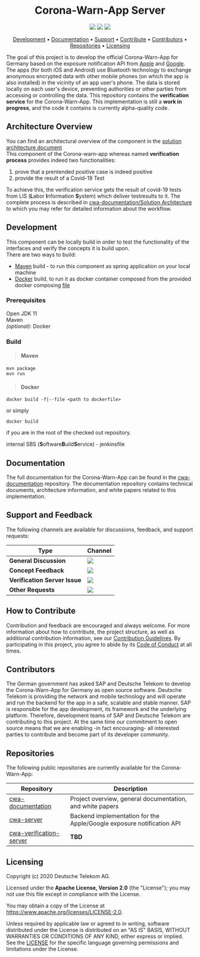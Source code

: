 <h1 align="center">
    Corona-Warn-App Server
</h1>

<p align="center">
    <a href="https://github.com/corona-warn-app/cwa-verification-server/commits/" title="Last Commit"><img src="https://img.shields.io/github/last-commit/corona-warn-app/cwa-verification-server?style=flat"></a>
    <a href="https://github.com/corona-warn-app/cwa-verification-server/issues" title="Open Issues"><img src="https://img.shields.io/github/issues/corona-warn-app/cwa-verification-server?style=flat"></a>
    <a href="https://github.com/corona-warn-app/cwa-verification-server/blob/master/LICENSE" title="License"><img src="https://img.shields.io/badge/License-Apache%202.0-green.svg?style=flat"></a>
</p>

<p align="center">
  <a href="#development">Development</a> •
  <a href="#documentation">Documentation</a> •
  <a href="#support-and-feedback">Support</a> •
  <a href="#how-to-contribute">Contribute</a> •
  <a href="#contributors">Contributors</a> •
  <a href="#repositories">Repositories</a> •
  <a href="#licensing">Licensing</a>
</p>

The goal of this project is to develop the official Corona-Warn-App for Germany based on the exposure notification API from [Apple](https://www.apple.com/covid19/contacttracing/) and [Google](https://www.google.com/covid19/exposurenotifications/). The apps (for both iOS and Android) use Bluetooth technology to exchange anonymous encrypted data with other mobile phones (on which the app is also installed) in the vicinity of an app user's phone. The data is stored locally on each user's device, preventing authorities or other parties from accessing or controlling the data. This repository contains the **verification service** for the Corona-Warn-App. This implementation is still a **work in progress**, and the code it contains is currently alpha-quality code.

## Architecture Overview
You can find an architectural overview of the component in the [solution architecture document](https://github.com/corona-warn-app/cwa-documentation/blob/master/solution_architecture.md)  
This component of the Corona-warn-app whereas named **verification process** provides indeed two functionalities:  
1. prove that a prentended positive case is indeed positive  
2. provide the result of a Covid-19 Test  
    
To achieve this, the verification service gets the result of covid-19 tests from LIS (**L**abor **I**nformation **S**ystem) which deliver testresults to it. The complete process is described in [cwa-documentation/Solution Architecture](https://github.com/corona-warn-app/cwa-documentation/blob/master/solution_architecture.md) to which you may refer for detailed information about the workflow.


## Development

This component can be locally build in order to test the functionality of the interfaces and verify the concepts it is build upon.  
There are two ways to build:
 - [Maven](https:///maven.apache.org) build - to run this component as spring application on your local machine
 - [Docker](https://www.docker.com) build, to run it as docker container composed from the provided docker composing [file](https://github.com/corona-warn-app/cwa-verification-server/blob/master/Dockerfile)
 ### Prerequisites
 Open JDK 11  
 Maven  
 *(optional)*: Docker
 ### Build
>#### Maven  
    mvn package 
    mvn run  

>#### Docker  
    docker build -f|--file <path to dockerfile>
or simply  

    docker build
if you are in the root of the checked out repository.
    


 



internal SBS (**S**oftware**B**uild**S**ervice) - jenkinsfile



## Documentation

The full documentation for the Corona-Warn-App can be found in the [cwa-documentation](https://github.com/corona-warn-app/cwa-documentation) repository. The documentation repository contains technical documents, architecture information, and white papers related to this implementation.

## Support and Feedback
The following channels are available for discussions, feedback, and support requests:

| Type                     | Channel                                                |
| ------------------------ | ------------------------------------------------------ |
| **General Discussion**   | <a href="https://github.com/corona-warn-app/cwa-documentation/issues/new/choose" title="General Discussion"><img src="https://img.shields.io/github/issues/corona-warn-app/cwa-documentation/question.svg?style=flat-square"></a> </a>   |
| **Concept Feedback**    | <a href="https://github.com/corona-warn-app/cwa-documentation/issues/new/choose" title="Open Concept Feedback"><img src="https://img.shields.io/github/issues/corona-warn-app/cwa-documentation/architecture.svg?style=flat-square"></a>  |
| **Verification Server Issue**    | <a href="https://github.com/corona-warn-app/cwa-verification-server/issues" title="Open Issues"><img src="https://img.shields.io/github/issues/corona-warn-app/cwa-verification-server?style=flat"></a>  |
| **Other Requests**    | <a href="mailto:corona-warn-app.opensource@sap.com" title="Email CWD Team"><img src="https://img.shields.io/badge/email-CWD%20team-green?logo=mail.ru&style=flat-square&logoColor=white"></a>   |

## How to Contribute

Contribution and feedback are encouraged and always welcome. For more information about how to contribute, the project structure, as well as additional contribution information, see our [Contribution Guidelines](./CONTRIBUTING.md). By participating in this project, you agree to abide by its [Code of Conduct](./CODE_OF_CONDUCT.md) at all times.

## Contributors

The German government has asked SAP and Deutsche Telekom to develop the Corona-Warn-App for Germany as open source software. Deutsche Telekom is providing the network and mobile technology and will operate and run the backend for the app in a safe, scalable and stable manner. SAP is responsible for the app development, its framework and the underlying platform. Therefore, development teams of SAP and Deutsche Telekom are contributing to this project. At the same time our commitment to open source means that we are enabling -in fact encouraging- all interested parties to contribute and become part of its developer community.

## Repositories

The following public repositories are currently available for the Corona-Warn-App:

| Repository          | Description                                                           |
| ------------------- | --------------------------------------------------------------------- |
| [cwa-documentation] | Project overview, general documentation, and white papers             |
| [cwa-server]        | Backend implementation for the Apple/Google exposure notification API |
| [cwa-verification-server] | **TBD** |

[cwa-documentation]: https://github.com/corona-warn-app/cwa-documentation
[cwa-server]: https://github.com/corona-warn-app/cwa-server
[cwa-verification-server]: https://github.com/corona-warn-app/cwa-verification-server
[Postgres]: https://www.postgresql.org/
[MinIO]: https://min.io/
[HSQLDB]: http://hsqldb.org/

## Licensing

Copyright (c) 2020 Deutsche Telekom AG.

Licensed under the **Apache License, Version 2.0** (the "License"); you may not use this file except in compliance with the License.

You may obtain a copy of the License at https://www.apache.org/licenses/LICENSE-2.0.

Unless required by applicable law or agreed to in writing, software distributed under the License is distributed on an "AS IS" BASIS, WITHOUT WARRANTIES OR CONDITIONS OF ANY KIND, either express or implied. See the [LICENSE](./LICENSE) for the specific language governing permissions and limitations under the License.
